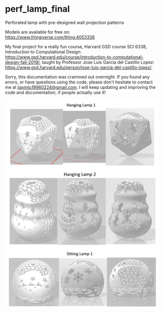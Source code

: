 # perf_lamp_final
Perforated lamp with pre-designed wall projection patterns

Models are available for free on: https://www.thingiverse.com/thing:4053336

My final project for a really fun course, Harvard GSD course SCI 6338, Introduction to Computational Design: https://www.gsd.harvard.edu/course/introduction-to-computational-design-fall-2019/, taught by Professor Jose Luis Garcia del Castillo Lopez: https://www.gsd.harvard.edu/person/jose-luis-garcia-del-castillo-lopez/.

Sorry, this documentation was crammed out overnight. If you found any errors, or have questions using the code, please don't hesitate to contact me at jiayinlu19960224@gmail.com. 
I will keep updating and improving the code and documentation, if people actually use it! 


![alt text](https://github.com/jiayinlu19960224/perf_lamp_final/blob/dba1d4e6811660d92452f91b6ece1d81b758021a/Screenshot%202023-10-15%20at%202.49.20%20PM.png)
